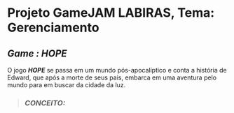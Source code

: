 # Projeto GameJAM LABIRAS, Tema: Gerenciamento

## ***Game : HOPE***
O jogo ***HOPE*** se passa em um mundo pós-apocalíptico e conta a história de Edward, que após a morte de seus pais, embarca em uma aventura pelo mundo para em buscar da cidade da luz.
> ### ***CONCEITO:***
